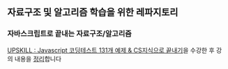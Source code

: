 ## 자료구조 및 알고리즘 학습을 위한 레파지토리
### 자바스크립트로 끝내는 자료구조/알고리즘
[UPSKILL : Javascript 코딩테스트 131개 예제 & CS지식으로 끝내기](https://kakao.skillflo.io/course-detail/10118/10434?tab=status)을 수강한 후 강의 내용을 [정리](./docs/Javascript로%20끝내는%20자료구조와%20알고리즘)합니다
